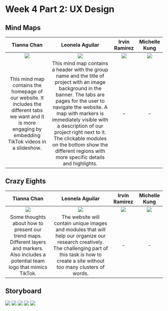 # Week 4 Part 2: UX Design

## Mind Maps
| Tianna Chan | Leonela Aguilar | Irvin Ramirez | Michelle Kung |
|:---:|:---:|:---:|:---:|
| ![](images/TiannaMindmap.jpg) | ![](images/LeonelaMindmap.jpg) | ![](images/IrvinMindmap.jpg) | ![](images/MichelleMindmap.jpg) |
| This mind map contains the homepage of our website. It includes the different tabs we want and it is more engaging by embedding TikTok videos in a slideshow. | This mind map contains a header with the group name and the title of project with an image background in the banner. The tabs are pages for the user to navigate the website. A map with markers is immediately visible with a description of our project right next to it. The clickable modules on the bottom show the different regions with more specific details and highlights. | - | -| 

## Crazy Eights

| Tianna Chan | Leonela Aguilar | Irvin Ramirez | Michelle Kung |
|:---:|:---:|:---:|:---:|
| ![](images/TiannaCrazyEights.jpg) | ![](images/LeonelaCrazyEights.jpg) | ![](images/IrvinCrazyEights.jpg) | ![](images/MichelleCrazyEights.jpg) |
| Some thoughts about how to present our trend maps. Different layers and markers. Also includes a potential team logo that mimics TikTok.| The website will contain unique images and modules that will help our organize our research creatively. The challenging part of this task is how to create a site without too many clusters of words. | - | - | 

## Storyboard

![](images/Storyboard1.png)
![](images/Storyboard2.png)
![](images/Storyboard3.png)
![](images/Storyboard4.png)
![](images/Storyboard5.png)
